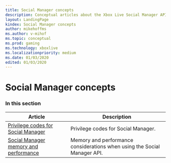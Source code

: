 ```yaml
---
title: Social Manager concepts
description: Conceptual articles about the Xbox Live Social Manager API.
layout: LandingPage
kindex: Social Manager concepts
author: mikehoffms
ms.author: v-mihof
ms.topic: conceptual
ms.prod: gaming
ms.technology: xboxlive
ms.localizationpriority: medium
ms.date: 01/03/2020
edited: 01/03/2020
---
```


# Social Manager concepts


### In this section

| Article | Description |
|---------|-------------|
| [Privilege codes for Social Manager](live-socmgr-privilege-codes.md) | Privilege codes for Social Manager. |
| [Social Manager memory and performance](live-socmgr-mem-perf.md) | Memory and performance considerations when using the Social Manager API. |
